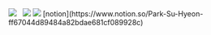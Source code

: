 <!--
[DM](https://www.instagram.com/_honey_hyoni)   
[??](https://honeyhyoni.github.io/honey/)
--!>
<a href="https://www.instagram.com/_honey_hyoni" target="_blank"><img src="https://img.shields.io/badge/Instagram [인스타]-7b7bb0?style=flat-square&logo=Instagram"/></a>
&nbsp;
<a href="https://honeyhyoni.github.io/honey" target="_blank"><img src="https://img.shields.io/badge/Github.io-black?style=flat-square&logo=GitHub"/></a>

<a href="https://github.com/honeyhyoni" target="_blank"><img src="https://img.shields.io/badge/Sub-black?style=flat-square&logo=GitHub"/></a>
[notion](https://www.notion.so/Park-Su-Hyeon-ff67044d89484a82bdae681cf089928c)
